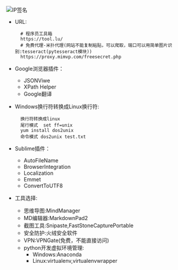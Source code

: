 
![IP签名](https://tool.lu/netcard/)

- URL:

		# 程序员工具箱
		https://tool.lu/
		# 免费代理-米扑代理(网站不能复制粘贴，可以爬取，端口可以用简单图片识别:tesseract(pytesseract模块))
		https://proxy.mimvp.com/freesecret.php
- Google浏览器插件：
	- JSONViwe
	- XPath Helper
	- Google翻译
- Windows换行符转换成Linux换行符:

		换行符转换成linux
		尾行模式  set ff=unix
		yum install dos2unix
		命令模式 dos2unix test.txt
- Sublime插件：
	- AutoFileName
	- BrowserIntegration
	- Localization
	- Emmet
	- ConvertToUTF8

- 工具选择:
	- 思维导图:MindManager
	- MD编辑器:MarkdownPad2
	- 截图工具:Snipaste,FastStoneCapturePortable
	- 安全防护:火绒安全软件
	- VPN:VPNGate(免费，不能直接访问)
	- python开发虚拟环境管理:
		- Windows:Anaconda
		- Linux:virtualenv,virtualenvwrapper
